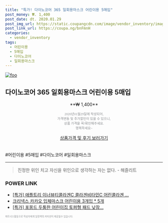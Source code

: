 ```yaml
--- 
title: "특가! 다이노코어 365 일회용마스크 어린이용 5매입" 
post_money: ₩. 1,400 
post_date: dt. 2020.01.29 
post_img_url: https://static.coupangcdn.com/image/vendor_inventory/images/2017/10/31/13/4/43b180e8-8cf0-4222-9a13-607cc7d58ae8.jpg 
post_link_url: https://coupa.ng/bnFmnH 
categories: 
  - vendor_inventory 
tags: 
  - 어린이용 
  - 5매입 
  - 다이노코어 
  - 일회용마스크 
--- 
```

[![foo](https://static.coupangcdn.com/image/vendor_inventory/images/2017/10/31/13/4/43b180e8-8cf0-4222-9a13-607cc7d58ae8.jpg)](https://coupa.ng/bnFmnH) 

## 다이노코어 365 일회용마스크 어린이용 5매입 
<p style="text-align: center;">**₩ 1,400**</p> 
<p style="text-align: center;"><span style="color: #898c8f; font-family: Georgia,Times,serif; font-size: 0.75em;">2020년01월29일에 작성되어, <br>가격변동 및 추가할인이 있을 수 있으니,<br> 상품 가격을 꼭!확인해주세요.<br>행복하세요~</span> 
</p>	 
<div markdown="0" style="text-align: center;"><a href="https://coupa.ng/bnFmnH" class="btn btn--success">상품가격 및 후기 보러가기</a></div> 
<br><br> 
  #어린이용 #5매입 #다이노코어 #일회용마스크 
<hr> 

> 진정한 위인 치고 자신을 위인으로 생각하는 자는 없다. - 해즐리트 


### POWER LINK

* <a href="https://blog.naver.com/sakai111/221787994062" target="_blank">[특가] 애플트리 이너뷰티콜라겐C 콜라겐비타민C 어린콜라겐 ...</a>
* <a href="https://blog.naver.com/fasyy4321/221790275936" target="_blank">크리넥스 카카오 입체마스크 어린이용 3개입 * 5개</a>
* <a href="https://blog.naver.com/santokki14/221790330147" target="_blank">[특가] 포몽드 두툼한 어린이집 토퍼형 패드 낮잠...</a>

<span style="color: #898c8f; font-family: Georgia,Times,serif; font-size: 0.55em;">파트너스활동으로 작성자에게 일정액의 커미션이 제공될수 있습니다.</span> 
